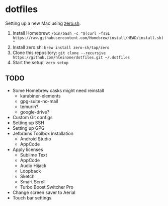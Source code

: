 # dotfiles

Setting up a new Mac using [zero.sh](https://github.com/zero-sh/zero.sh).

1. Install Homebrew:
```/bin/bash -c "$(curl -fsSL https://raw.githubusercontent.com/Homebrew/install/HEAD/install.sh)"```
2. Install zero.sh:
```brew install zero-sh/tap/zero```
3. Clone this repository:
```git clone --recursive https://github.com/hleinone/dotfiles.git ~/.dotfiles```
4. Start the setup:
```zero setup```

## TODO

* Some Homebrew casks might need reinstall
  * karabiner-elements
  * gpg-suite-no-mail
  * temurin?
  * google-drive?
* Custom Git configs
* Setting up SSH
* Setting up GPG
* Jetbrains Toolbox installation
  * Android Studio
  * AppCode
* Apply licenses
  * Sublime Text
  * AppCode
  * Audio Hijack
  * Loopback
  * Sketch
  * Smart Scroll
  * Turbo Boost Switcher Pro
* Change screen saver to Aerial
* Touch bar settings
